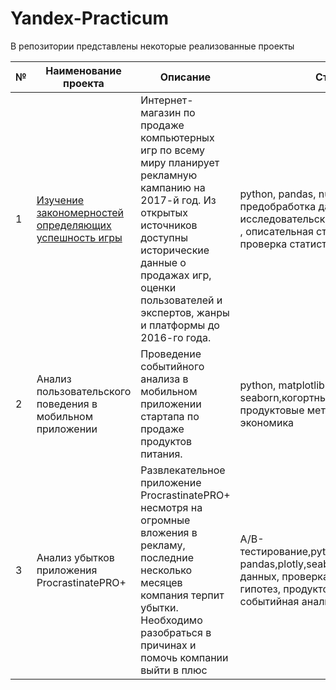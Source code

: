 # Yandex-Practicum

В репозитории представлены некоторые реализованные проекты 


| № | Наименование проекта                                      | Описание                                                                                                                                                                                                                                           | Стек                                                                                                                                                      |
|---|-----------------------------------------------------------|----------------------------------------------------------------------------------------------------------------------------------------------------------------------------------------------------------------------------------------------------|-----------------------------------------------------------------------------------------------------------------------------------------------------------|
| 1 | [Изучение закономерностей определяющих успешность игры](file:///C:/Users/uubus/Desktop/%D0%9D%D0%BE%D0%B2%D0%B0%D1%8F%20%D0%BF%D0%B0%D0%BF%D0%BA%D0%B0/pref_project_2.html#p7)   | Интернет-магазин по продаже компьютерных игр по всему миру  планирует рекламную кампанию на 2017-й год.  Из открытых источников доступны исторические данные о продажах игр,  оценки пользователей и экспертов, жанры и платформы до 2016-го года. | python, pandas, numpy , matplotlib, предобработка данных , исследовательский анализ данных , описательная статистика, проверка статистических гипотез     |
| 2 | Анализ пользовательского поведения в мобильном приложении | Проведение событийного анализа в мобильном приложении  стартапа по продаже продуктов питания.                                                                                                                                                      | python, matplotlib,pandas, seaborn,когортный анализ, продуктовые метрики, юнит-экономика                                                                  |
| 3 | Анализ убытков приложения ProcrastinatePRO+               | Развлекательное приложение ProcrastinatePRO+ несмотря на огромные вложения в рекламу,  последние несколько месяцев компания терпит убытки.  Необходимо разобраться в причинах и помочь компании выйти в плюс                                       | A/B-тестирование,python,matplotlib, pandas,plotly,seaborn,визуализация данных, проверка статистических гипотез, продуктовые метрики, событийная аналитика |
